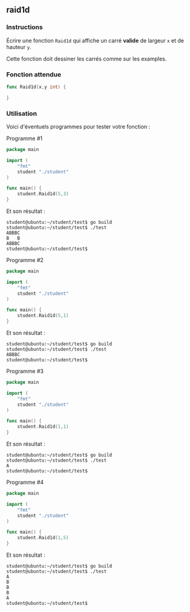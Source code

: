 ## raid1d

### Instructions

Écrire une fonction `Raid1d` qui affiche un carré **valide** de largeur `x` et de hauteur `y`.

Cette fonction doit dessiner les carrés comme sur les examples.

### Fonction attendue

```go
func Raid1d(x,y int) {

}
```

### Utilisation

Voici d'éventuels programmes pour tester votre fonction :

Programme #1

```go
package main

import (
	"fmt"
	student "./student"
)

func main() {
	student.Raid1d(5,3)
}
```

Et son résultat :

```console
student@ubuntu:~/student/test$ go build
student@ubuntu:~/student/test$ ./test
ABBBC
B   B
ABBBC
student@ubuntu:~/student/test$
```

Programme #2

```go
package main

import (
	"fmt"
	student "./student"
)

func main() {
	student.Raid1d(5,1)
}
```

Et son résultat :

```console
student@ubuntu:~/student/test$ go build
student@ubuntu:~/student/test$ ./test
ABBBC
student@ubuntu:~/student/test$
```

Programme #3

```go
package main

import (
	"fmt"
	student "./student"
)

func main() {
	student.Raid1d(1,1)
}
```

Et son résultat :

```console
student@ubuntu:~/student/test$ go build
student@ubuntu:~/student/test$ ./test
A
student@ubuntu:~/student/test$
```

Programme #4

```go
package main

import (
	"fmt"
	student "./student"
)

func main() {
	student.Raid1d(1,5)
}
```

Et son résultat :

```console
student@ubuntu:~/student/test$ go build
student@ubuntu:~/student/test$ ./test
A
B
B
B
A
student@ubuntu:~/student/test$
```
